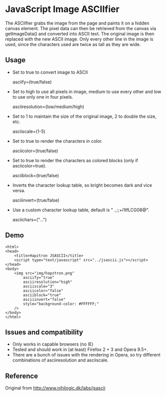 JavaScript Image ASCIIfier
============================

The ASCIIfier grabs the image from the page and paints it on a hidden canvas element.
The pixel data can then be retrieved from the canvas via getImageData() and converted into ASCII text. The original image is then replaced with the new ASCII image.
Only every other line in the image is used, since the characters used are twice as tall as they are wide.

Usage
---------

- Set to true to convert image to ASCII
	
	asciify=(true/false)

- Set to high to use all pixels in image, medium to use every other and low to use only one in four pixels.
	
	asciiresolution=(low/medium/high)
	
- Set to 1 to maintain the size of the original image, 2 to double the size, etc.

	asciiscale=(1-5)

- Set to true to render the characters in color.

	asciicolor=(true/false)

- Set to true to render the characters as colored blocks (only if asciicolor=true).

	asciiblock=(true/false)

- Inverts the character lookup table, so bright becomes dark and vice versa.

	asciiinvert=(true/false)

- Use a custom character lookup table, default is " .,:;+i1tfLCG08@".

	asciichars=("...")

Demo
---------

	<html>
	<head>
		<title>Hapztron JSASCII</title>
		<script type="text/javascript" src="../jsascii.js"></script>
	</head>
	<body>
		<img src="img/hapztron.png" 
			asciify="true" 
			asciiresolution="high"
			asciiscale="3" 
			asciicolor="false"
			asciiblock="true"
			asciiinvert="false"
			style="background-color: #FFFFFF;"
		/>
	</body>
	</html>

Issues and compatibility
---------

- Only works in <canvas> capable browsers (no IE)
- Tested and should work in (at least) Firefox 2 + 3 and Opera 9.5+.
- There are a bunch of issues with the rendering in Opera, so try different combinations of asciiresolution and asciiscale.

Reference
---------
Original from http://www.nihilogic.dk/labs/jsascii
